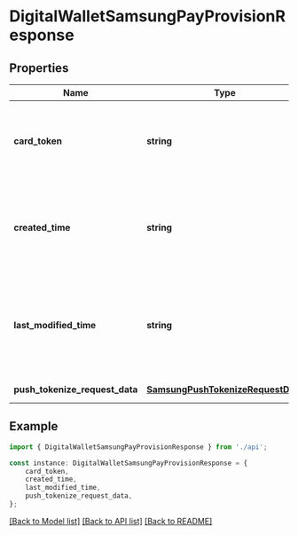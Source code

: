 # DigitalWalletSamsungPayProvisionResponse


## Properties

Name | Type | Description | Notes
------------ | ------------- | ------------- | -------------
**card_token** | **string** | Unique identifier of the card resource to use for the provisioning request. | [default to undefined]
**created_time** | **string** | Date and time when the digital wallet provisioning request was created, in UTC. | [default to undefined]
**last_modified_time** | **string** | Date and time when the digital wallet token provisioning request was last updated, in UTC. | [default to undefined]
**push_tokenize_request_data** | [**SamsungPushTokenizeRequestData**](SamsungPushTokenizeRequestData.md) |  | [default to undefined]

## Example

```typescript
import { DigitalWalletSamsungPayProvisionResponse } from './api';

const instance: DigitalWalletSamsungPayProvisionResponse = {
    card_token,
    created_time,
    last_modified_time,
    push_tokenize_request_data,
};
```

[[Back to Model list]](../README.md#documentation-for-models) [[Back to API list]](../README.md#documentation-for-api-endpoints) [[Back to README]](../README.md)
